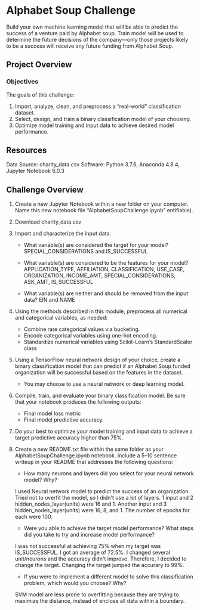 # Alphabet Soup Challenge

Build your own machine learning model that will be able to predict the success of a venture paid by Alphabet soup. Train model will be used to determine the future decisions of the company—only those projects likely to be a success will receive any future funding from Alphabet Soup.

## Project Overview

### Objectives

The goals of this challenge:

1. Import, analyze, clean, and preprocess a “real-world” classification dataset.
2. Select, design, and train a binary classification model of your choosing.
3. Optimize model training and input data to achieve desired model performance.

## Resources

Data Source: charity_data.csv
Software: Python 3.7.6, Anaconda 4.8.4, Jupyter Notebook 6.0.3

## Challenge Overview

1. Create a new Jupyter Notebook within a new folder on your computer. Name this new notebook file “AlphabetSoupChallenge.ipynb” entifiable).
2. Download charity_data.csv
3. Import and characterize the input data.
      - What variable(s) are considered the target for your model? 
      SPECIAL_CONSIDERATIONS and IS_SUCCESSFUL
      
      - What variable(s) are considered to be the features for your model?
      APPLICATION_TYPE, AFFILIATION, CLASSIFICATION, USE_CASE, ORGANIZATION, INCOME_AMT, SPECIAL_CONSIDERATIONS, ASK_AMT, IS_SUCCESSFUL
      
      - What variable(s) are neither and should be removed from the input data?
      EIN and NAME
      
4. Using the methods described in this module, preprocess all numerical and categorical variables, as needed:
      - Combine rare categorical values via bucketing.
      - Encode categorical variables using one-hot encoding.
      - Standardize numerical variables using Scikit-Learn’s StandardScaler class
5. Using a TensorFlow neural network design of your choice, create a binary classification model that can predict if an Alphabet Soup funded organization will be successful based on the features in the dataset.
      - You may choose to use a neural network or deep learning model.
 6. Compile, train, and evaluate your binary classification model. Be sure that your notebook produces the following outputs:
      - Final model loss metric
      - Final model predictive accuracy
 7. Do your best to optimize your model training and input data to achieve a target predictive accuracy higher than 75%.
 8. Create a new README.txt file within the same folder as your AlphabetSoupChallenge.ipynb notebook. Include a 5–10 sentence writeup in your README that addresses the following questions:
      - How many neurons and layers did you select for your neural network model? Why?
      
      I used Neural network model to predict the success of an organization.  Tried not to overfit the model, so I didn't use a lot of layers.  1 input and 2 hidden_nodes_layer(units) were 16 and 1.  Another input and 3 hidden_nodes_layer(units) were 16, 8, and 1.  The number of epochs for each were 100.  
  
       
      - Were you able to achieve the target model performance? What steps did you take to try and increase model performance?
      
      I was not successful at achieving 75% when my target was IS_SUCCESSFUL.  I got an average of 72.5%.  I changed several unit/neurons and the accuracy didn't improve.  Therefore, I decided to change the target.  Changing the target jumped the accurary to 99%.  
      
      - If you were to implement a different model to solve this classification problem, which would you choose? Why?
      
      SVM model are less prone to overfitting because they are trying to maximize the distance, instead of enclose all data within a boundary.   
   
